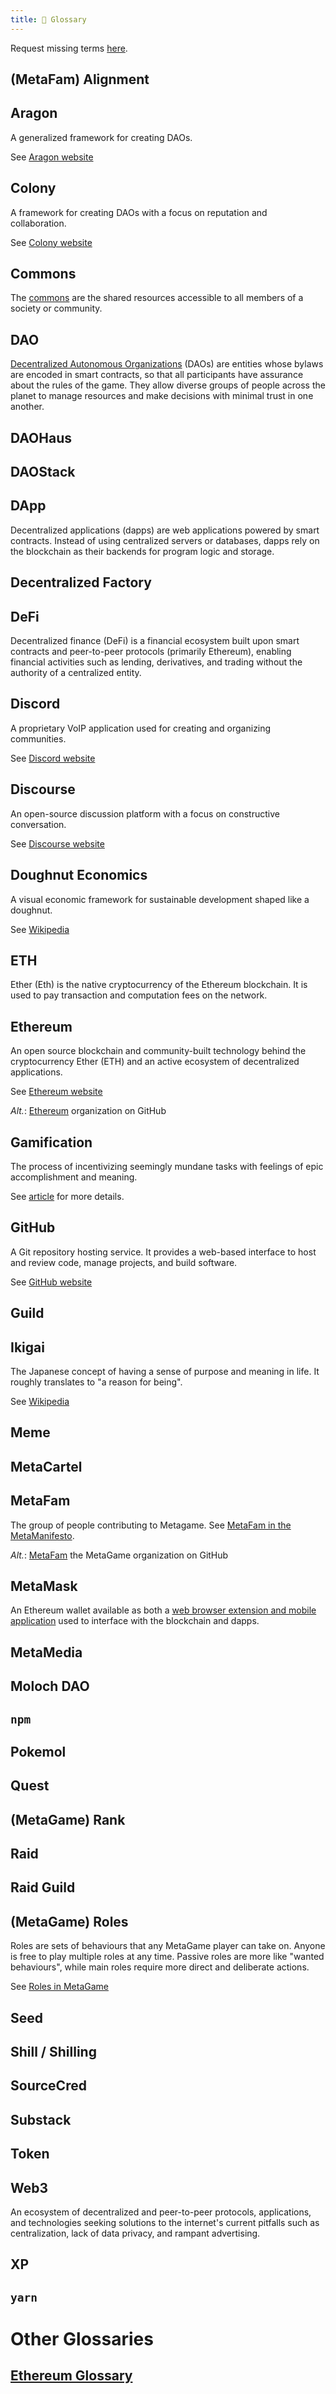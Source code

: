 ```yaml
---
title: 📖 Glossary
---
```


<!--
  Adding an entry:
    1. Thou shall provide facts, not opinions.
    2. Thou shalt link what is linkable.
    3. Thou shalt leave a TODO mark for others where work is needed.
    4. Thou shall sing the alphabet song out loud.
-->

<!-- Inspirational quote shared vocabularies goes here. Got one? -->

Request missing terms [here](https://forum.metagame.wtf/t/wiki-glossary/346).

<!---------------- ⭐️  A  ⭐️ ---------------->

## (MetaFam) Alignment

<!-- TODO -->

## Aragon

A generalized framework for creating DAOs.

See [Aragon website](https://aragon.org/)

<!---------------- ⭐️  B  ⭐️ ---------------->

<!---------------- ⭐️  C  ⭐️ ---------------->

## Colony

A framework for creating DAOs with a focus on reputation and collaboration.

See [Colony website](https://colony.io/)

## Commons

The [commons](https://wikipedia.org/wiki/Commons) are the shared resources accessible to all members of a society or community.

<!---------------- ⭐️  D  ⭐️ ---------------->

## DAO

[Decentralized Autonomous Organizations](https://wikipedia.org/wiki/Decentralized_autonomous_organization) (DAOs) are entities whose bylaws are encoded in smart contracts, so that all participants have assurance about the rules of the game. They allow diverse groups of people across the planet to manage resources and make decisions with minimal trust in one another.

## DAOHaus

<!-- TODO -->

## DAOStack

<!-- TODO -->

## DApp

Decentralized applications (dapps) are web applications powered by smart contracts. Instead of using centralized servers or databases, dapps rely on the blockchain as their backends for program logic and storage.

## Decentralized Factory

<!-- TODO -->

## DeFi

Decentralized finance (DeFi) is a financial ecosystem built upon smart contracts and peer-to-peer protocols (primarily Ethereum), enabling financial activities such as lending, derivatives, and trading without the authority of a centralized entity.

## Discord

A proprietary VoIP application used for creating and organizing communities.

See [Discord website](https://discord.com)

## Discourse

An open-source discussion platform with a focus on constructive conversation.

See [Discourse website](https://www.discourse.org/)

## Doughnut Economics

A visual economic framework for sustainable development shaped like a doughnut.

See [Wikipedia](https://wikipedia.org/wiki/Doughnut_(economic_model))

<!---------------- ⭐️  E  ⭐️ ---------------->

## ETH

Ether (Eth) is the native cryptocurrency of the Ethereum blockchain. It is used to pay transaction and computation fees on the network.

## Ethereum

An open source blockchain and community-built technology behind the cryptocurrency Ether (ETH) and an active ecosystem of decentralized applications.

See [Ethereum website](https://ethereum.org/)

*Alt.*: [Ethereum](https://github.com/ethereum) organization on GitHub

<!---------------- ⭐️  F  ⭐️ ---------------->

<!---------------- ⭐️  G  ⭐️ ---------------->

## Gamification

The process of incentivizing seemingly mundane tasks with feelings of epic accomplishment and meaning.

See [article](https://metagame.substack.com/p/metagame-octalysis-framework-3) for more details.

## GitHub

A Git repository hosting service. It provides a web-based interface to host and review code, manage projects, and build software.

See [GitHub website](https://github.com/)

## Guild

<!-- TODO -->

<!---------------- ⭐️  H  ⭐️ ---------------->

<!---------------- ⭐️  I  ⭐️ ---------------->

## Ikigai

The Japanese concept of having a sense of purpose and meaning in life. It roughly translates to "a reason for being".

See [Wikipedia](https://wikipedia.org/wiki/Ikigai)

<!---------------- ⭐️  J  ⭐️ ---------------->

<!---------------- ⭐️  K  ⭐️ ---------------->

<!---------------- ⭐️  L  ⭐️ ---------------->

<!---------------- ⭐️  M  ⭐️ ---------------->

## Meme

<!-- TODO -->

## MetaCartel

<!-- TODO [MetaCartel](https://www.metacartel.org/) -->

## MetaFam

The group of people contributing to Metagame. See [MetaFam in the MetaManifesto](/docs/manifesto/metafam-way#metafam).

*Alt.*: [MetaFam](https://github.com/MetaFam) the MetaGame organization on GitHub

## MetaMask

An Ethereum wallet available as both a [web browser extension and mobile application](https://metamask.io/download.html) used to interface with the blockchain and dapps.

## MetaMedia

<!-- TODO [Youtube/MetaMedia](https://www.youtube.com/channel/UC6gdZ6Q7Fwfvn-Uu4QKDyhg) -->

## Moloch DAO

<!-- TODO -->

<!---------------- ⭐️  N  ⭐️ ---------------->

## `npm`

<!-- TODO -->

<!---------------- ⭐️  O  ⭐️ ---------------->

<!---------------- ⭐️  P  ⭐️ ---------------->

## Pokemol

<!-- TODO -->

<!---------------- ⭐️  Q  ⭐️ ---------------->

## Quest

<!-- TODO -->

<!---------------- ⭐️  R  ⭐️ ---------------->

## (MetaGame) Rank

<!-- TODO -->

## Raid

<!-- TODO -->

## Raid Guild

<!-- TODO -->

## (MetaGame) Roles

Roles are sets of behaviours that any MetaGame player can take on. Anyone is free to play multiple roles at any time. Passive roles are more like "wanted behaviours", while main roles require more direct and deliberate actions.

See [Roles in MetaGame](/docs/handbook/roles-in-metagame)

<!---------------- ⭐️  S  ⭐️ ---------------->

## Seed

<!-- TODO -->

## Shill / Shilling

<!-- TODO -->

## SourceCred

<!-- TODO -->

## Substack

<!-- TODO -->

<!---------------- ⭐️  T  ⭐️ ---------------->

## Token

<!-- TODO -->

<!---------------- ⭐️  U  ⭐️ ---------------->

<!---------------- ⭐️  V  ⭐️ ---------------->

<!---------------- ⭐️  W  ⭐️ ---------------->

## Web3

An ecosystem of decentralized and peer-to-peer protocols, applications, and technologies seeking solutions to the internet's current pitfalls such as centralization, lack of data privacy, and rampant advertising.

<!---------------- ⭐️  X  ⭐️ ---------------->

## XP

<!-- TODO -->

<!---------------- ⭐️  Y  ⭐️ ---------------->

## `yarn`

<!-- TODO: yarn -->

<!---------------- ⭐️  Z  ⭐️ ---------------->

<!---------------- ⭐️[0-9]⭐️ ---------------->

<!---------------- ⭐️ ... ⭐️ ---------------->

# Other Glossaries

## [Ethereum Glossary](https://eth.wiki/en/faqs/glossary)
